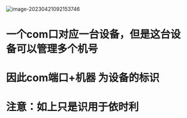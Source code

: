 ![image-20230421092153746](https://gitee.com/aiiw/images/raw/master/img/image-20230421092153746.png)

# 一个com口对应一台设备，但是这台设备可以管理多个机号

# 因此com端口+机器 为设备的标识

# 注意：如上只是识用于依时利